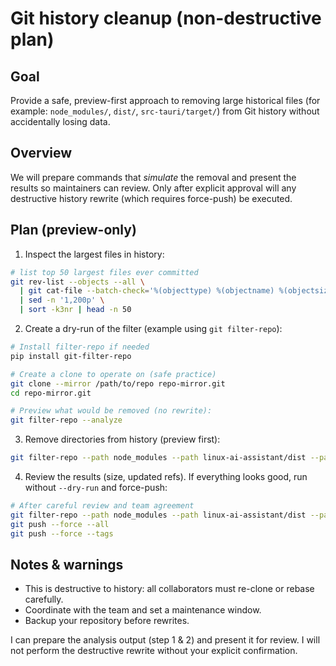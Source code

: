 # Git history cleanup (non-destructive plan)

Goal
----

Provide a safe, preview-first approach to removing large historical files (for example: `node_modules/`, `dist/`, `src-tauri/target/`) from Git history without accidentally losing data.

Overview
--------

We will prepare commands that *simulate* the removal and present the results so maintainers can review. Only after explicit approval will any destructive history rewrite (which requires force-push) be executed.

Plan (preview-only)
--------------------

1. Inspect the largest files in history:

```bash
# list top 50 largest files ever committed
git rev-list --objects --all \
  | git cat-file --batch-check='%(objecttype) %(objectname) %(objectsize) %(rest)' \
  | sed -n '1,200p' \
  | sort -k3nr | head -n 50
```

2. Create a dry-run of the filter (example using `git filter-repo`):

```bash
# Install filter-repo if needed
pip install git-filter-repo

# Create a clone to operate on (safe practice)
git clone --mirror /path/to/repo repo-mirror.git
cd repo-mirror.git

# Preview what would be removed (no rewrite):
git filter-repo --analyze
```

3. Remove directories from history (preview first):

```bash
git filter-repo --path node_modules --path linux-ai-assistant/dist --path linux-ai-assistant/src-tauri/target --invert-paths --dry-run
```

4. Review the results (size, updated refs). If everything looks good, run without `--dry-run` and force-push:

```bash
# After careful review and team agreement
git filter-repo --path node_modules --path linux-ai-assistant/dist --path linux-ai-assistant/src-tauri/target --invert-paths
git push --force --all
git push --force --tags
```

Notes & warnings
---------------
- This is destructive to history: all collaborators must re-clone or rebase carefully.
- Coordinate with the team and set a maintenance window.
- Backup your repository before rewrites.

I can prepare the analysis output (step 1 & 2) and present it for review. I will not perform the destructive rewrite without your explicit confirmation.
